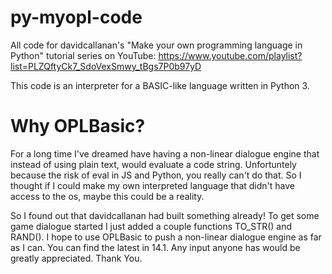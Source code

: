 # py-myopl-code

All code for davidcallanan's "Make your own programming language in Python" tutorial series on YouTube: https://www.youtube.com/playlist?list=PLZQftyCk7_SdoVexSmwy_tBgs7P0b97yD

This code is an interpreter for a BASIC-like language written in Python 3.


# Why OPLBasic?

For a long time I've dreamed have having a non-linear dialogue engine that instead of using plain text, would evaluate a code string. Unfortuntely because the risk of eval in JS and Python, you really can't do that. So I thought if I could make my own interpreted language that didn't have access to the os, maybe this could be a reality. 

So I found out that davidcallanan had built something already! To get some game dialogue started I just added a couple functions TO_STR() and RAND(). I hope to use OPLBasic to push a non-linear dialogue engine as far as I can. You can find the latest in 14.1. Any input anyone has would be greatly appreciated. Thank You.
